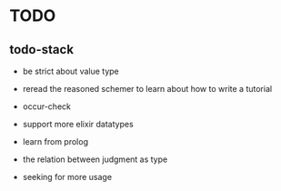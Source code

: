 # TODO

## todo-stack

- be strict about value type

- reread the reasoned schemer
  to learn about how to write a tutorial

- occur-check

- support more elixir datatypes

- learn from prolog

- the relation between judgment as type

- seeking for more usage
